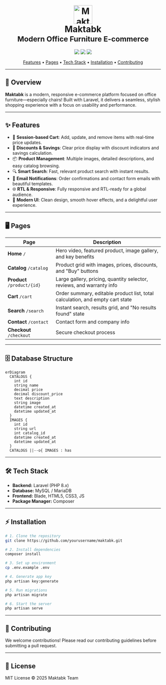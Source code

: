 <h1 align="center">
  <img src="https://img.icons8.com/ios-filled/100/000000/office-chair.png" width="60" alt="Maktabk Logo" />
  <br />
  <b>Maktabk</b>
  <br />
  <small>Modern Office Furniture E-commerce</small>
</h1>

<p align="center">
  <img src="https://img.shields.io/badge/Laravel-8.x-red?style=flat-square" />
  <img src="https://img.shields.io/badge/PHP-8.x-blue?style=flat-square" />
  <img src="https://img.shields.io/badge/License-MIT-green?style=flat-square" />
</p>

<p align="center">
  <a href="#-features">Features</a> •
  <a href="#-pages">Pages</a> •
  <a href="#-tech-stack">Tech Stack</a> •
  <a href="#-installation">Installation</a> •
  <a href="#-contributing">Contributing</a>
</p>

---

## 🚀 Overview

**Maktabk** is a modern, responsive e-commerce platform focused on office furniture—especially chairs! Built with Laravel, it delivers a seamless, stylish shopping experience with a focus on usability and performance.

---

## ✨ Features

- 🛒 **Session-based Cart**: Add, update, and remove items with real-time price updates.
- 💸 **Discounts & Savings**: Clear price display with discount indicators and savings calculation.
- 📦 **Product Management**: Multiple images, detailed descriptions, and easy catalog browsing.
- 🔍 **Smart Search**: Fast, relevant product search with instant results.
- 📧 **Email Notifications**: Order confirmations and contact form emails with beautiful templates.
- 🌐 **RTL & Responsive**: Fully responsive and RTL-ready for a global audience.
- 🎨 **Modern UI**: Clean design, smooth hover effects, and a delightful user experience.

---

## 🖥️ Pages

| Page                | Description                                                                                 |
|---------------------|---------------------------------------------------------------------------------------------|
| **Home** `/`        | Hero video, featured product, image gallery, and key benefits                               |
| **Catalog** `/catalog` | Product grid with images, prices, discounts, and "Buy" buttons                        |
| **Product** `/product/{id}` | Large gallery, pricing, quantity selector, reviews, and warranty info           |
| **Cart** `/cart`    | Order summary, editable product list, total calculation, and empty cart state               |
| **Search** `/search`| Instant search, results grid, and "No results found" state                                  |
| **Contact** `/contact` | Contact form and company info                                                          |
| **Checkout** `/checkout` | Secure checkout process                                                             |

---

## 🗄️ Database Structure

```mermaid
erDiagram
  CATALOGS {
    int id
    string name
    decimal price
    decimal discount_price
    text description
    string image
    datetime created_at
    datetime updated_at
  }
  IMAGES {
    int id
    string url
    int catalog_id
    datetime created_at
    datetime updated_at
  }
  CATALOGS ||--o{ IMAGES : has
```

---

## 🛠️ Tech Stack

- **Backend:** Laravel (PHP 8.x)
- **Database:** MySQL / MariaDB
- **Frontend:** Blade, HTML5, CSS3, JS
- **Package Manager:** Composer

---

## ⚡ Installation

```bash
# 1. Clone the repository
git clone https://github.com/yourusername/maktabk.git

# 2. Install dependencies
composer install

# 3. Set up environment
cp .env.example .env

# 4. Generate app key
php artisan key:generate

# 5. Run migrations
php artisan migrate

# 6. Start the server
php artisan serve
```

---

## 🤝 Contributing

We welcome contributions! Please read our contributing guidelines before submitting a pull request.

---

## 📜 License

MIT License © 2025 Maktabk Team
